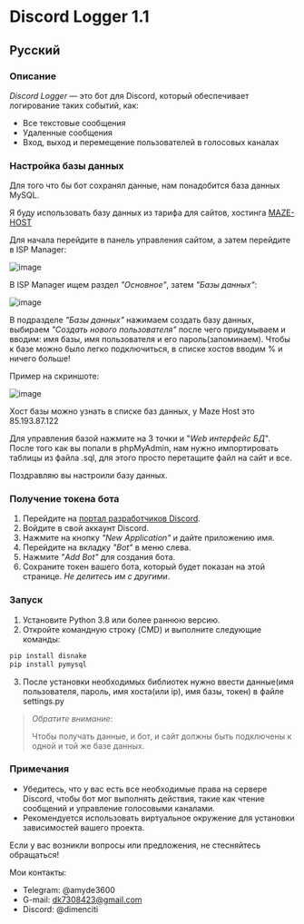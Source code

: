 # Discord Logger 1.1

## Русский

### Описание

*Discord Logger* — это бот для Discord, который обеспечивает логирование таких событий, как:
- Все текстовые сообщения
- Удаленные сообщения
- Вход, выход и перемещение пользователей в голосовых каналах

### Настройка базы данных

Для того что бы бот сохранял данные, нам понадобится база данных MySQL.

Я буду использовать базу данных из тарифа для сайтов, хостинга [MAZE-HOST](https://maze-host.ru/)

Для начала перейдите в панель управления сайтом, а затем перейдите в ISP Manager:

![image](https://cdn.imgchest.com/files/4nec8ej9mo4.PNG)

В ISP Manager ищем раздел *"Основное"*, затем *"Базы данных"*:

![image](https://cdn.imgchest.com/files/739cxpoq6j7.PNG)

В подразделе *"Базы данных"* нажимаем создать базу данных, выбираем *"Создать нового пользователя"* после чего придумываем и вводим: имя базы, имя пользователя и его пароль(запоминаем). Чтобы к базе можно было легко подключиться, в списке хостов вводим % и ничего больше! 

Пример на скриншоте:

![image](https://cdn.imgchest.com/files/4z9cvangwg7.PNG)

Хост базы можно узнать в списке баз данных, у Maze Host это 85.193.87.122

Для управления базой нажмите на 3 точки и "_Web интерфейс БД_". После того как вы попали в phpMyAdmin, нам нужно импортировать таблицы из файла .sql, для этого просто перетащите файл на сайт и все. 

Поздравляю вы настроили базу данных.

### Получение токена бота

1. Перейдите на [портал разработчиков Discord](https://discord.com/developers/applications).
2. Войдите в свой аккаунт Discord.
3. Нажмите на кнопку *"New Application"* и дайте приложению имя.
4. Перейдите на вкладку *"Bot"* в меню слева.
5. Нажмите *"Add Bot"* для создания бота.
6. Сохраните токен вашего бота, который будет показан на этой странице. *Не делитесь им с другими*.

### Запуск

1. Установите Python 3.8 или более раннюю версию.
2. Откройте командную строку (CMD) и выполните следующие команды:
   
```bash
pip install disnake
pip install pymysql
```

3. После установки необходимых библиотек нужно ввести данные(имя пользователя, пароль, имя хоста(или ip), имя базы, токен) в файле settings.py

> *Обратите внимание*: 
>
> Чтобы получать данные, и бот, и сайт должны быть подключены к одной и той же базе данных.

### Примечания

- Убедитесь, что у вас есть все необходимые права на сервере Discord, чтобы бот мог выполнять действия, такие как чтение сообщений и управление голосовыми каналами.
- Рекомендуется использовать виртуальное окружение для установки зависимостей вашего проекта.

Если у вас возникли вопросы или предложения, не стесняйтесь обращаться!

Мои контакты:
- Telegram: @amyde3600
- G-mail: dk7308423@gmail.com
- Discord: @dimenciti
